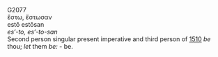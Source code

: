 G2077  
ἔστω, ἔστωσαν  
estō estōsan  
*es‘-to,* *es‘-to-san*  
Second person singular present imperative and third person of
[1510](g1510) *be* thou; *let* them *be:* - be.  
